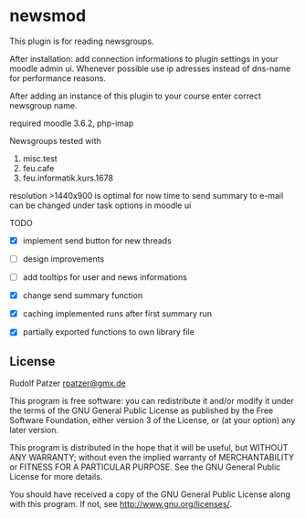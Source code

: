 # newsmod #

This plugin is for reading newsgroups.

After installation:
add connection informations to plugin settings in your moodle
admin ui. Whenever possible use ip adresses instead of dns-name for performance
reasons.

After adding an instance of this plugin to your course enter correct newsgroup
name.

required moodle 3.6.2, php-imap

Newsgroups tested with
1.  misc.test
2.  feu.cafe
3.  feu.informatik.kurs.1678


resolution >1440x900 is optimal for now
time to send summary to e-mail can be changed under task options in moodle ui


TODO
* [X]  implement send button for new threads
* [ ]  design improvements
* [ ]  add tooltips for user and news informations
* [X]  change send summary function
* [X]  caching implemented runs after first summary run
* [X]  partially exported functions to own library file



## License ##

Rudolf Patzer <rpatzer@gmx.de>

This program is free software: you can redistribute it and/or modify it under
the terms of the GNU General Public License as published by the Free Software
Foundation, either version 3 of the License, or (at your option) any later
version.

This program is distributed in the hope that it will be useful, but WITHOUT ANY
WARRANTY; without even the implied warranty of MERCHANTABILITY or FITNESS FOR A
PARTICULAR PURPOSE.  See the GNU General Public License for more details.

You should have received a copy of the GNU General Public License along with
this program.  If not, see <http://www.gnu.org/licenses/>.
